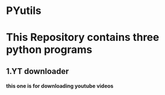 # PYutils
# This Repository contains three python programs 
<p><h2>1.YT downloader</h2>
<h4>this one is for downloading youtube videos</h4>
<p>
